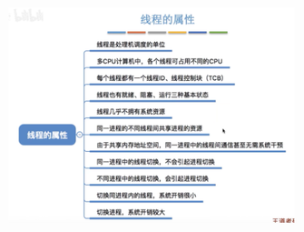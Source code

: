 


![输入图片说明](/imgs/2025-09-11/DYwOhxZG3QwNAUzR.png)
<!--stackedit_data:
eyJoaXN0b3J5IjpbLTgyNzUzMTA3Ml19
-->